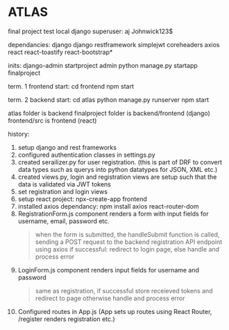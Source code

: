 # ATLAS
 final project
test local django superuser: 
aj
Johnwick123$

dependancies:
django
django restframework
simplejwt
coreheaders
axios
react
react-toastify
react-bootstrap*


inits:
django-admin startproject admin
python manage.py startapp finalproject

term. 1 frontend start:
cd frontend
npm start

term. 2 backend start: 
cd atlas 
python manage.py runserver
npm start


atlas folder is backend 
finalproject folder is backend/frontend (django)
frontend/src is frontend (react)










history:
1. setup django and rest frameworks
2. configured authentication classes in settings.py
3. created serailizer.py for user registration. (this is part of DRF to convert data types such as querys into python datatypes for JSON, XML etc.)
4. created views.py, login and registration views are setup such that the data is validated via JWT tokens
5. set registration and login views
6. setup react project: npx-create-app frontend
7. installed axios dependancy: npm install axios react-router-dom
8. RegistrationForm.js component renders a form with input fields for username, email, password etc.
   > when the form is submitted, the handleSubmit function is called, sending a POST request to the backend registration API endpoint using axios
   > if successful: redirect to login page, else handle and process error
9. LoginForm.js component renders input fields for username and password
   > same as registration, if successful store receieved tokens and redirect to page
   > otherwise handle and process error
10. Configured routes in App.js (App sets up routes using React Router, /register renders registration etc.)
